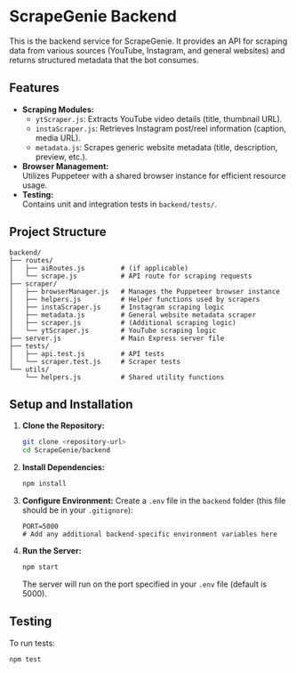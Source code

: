 # ScrapeGenie Backend

This is the backend service for ScrapeGenie. It provides an API for scraping data from various sources (YouTube, Instagram, and general websites) and returns structured metadata that the bot consumes.

## Features

- **Scraping Modules:**  
  - `ytScraper.js`: Extracts YouTube video details (title, thumbnail URL).  
  - `instaScraper.js`: Retrieves Instagram post/reel information (caption, media URL).  
  - `metadata.js`: Scrapes generic website metadata (title, description, preview, etc.).
- **Browser Management:**  
  Utilizes Puppeteer with a shared browser instance for efficient resource usage.
- **Testing:**  
  Contains unit and integration tests in `backend/tests/`.

## Project Structure

```
backend/
├── routes/
│   ├── aiRoutes.js         # (if applicable)
│   └── scrape.js           # API route for scraping requests
├── scraper/
│   ├── browserManager.js   # Manages the Puppeteer browser instance
│   ├── helpers.js          # Helper functions used by scrapers
│   ├── instaScraper.js     # Instagram scraping logic
│   ├── metadata.js         # General website metadata scraper
│   ├── scraper.js          # (Additional scraping logic)
│   └── ytScraper.js        # YouTube scraping logic
├── server.js               # Main Express server file
├── tests/
│   ├── api.test.js         # API tests
│   └── scraper.test.js     # Scraper tests
└── utils/
    └── helpers.js          # Shared utility functions
```

## Setup and Installation

1. **Clone the Repository:**
   ```sh
   git clone <repository-url>
   cd ScrapeGenie/backend
   ```

2. **Install Dependencies:**
   ```sh
   npm install
   ```

3. **Configure Environment:**
   Create a `.env` file in the `backend` folder (this file should be in your `.gitignore`):
   ```env
   PORT=5000
   # Add any additional backend-specific environment variables here
   ```

4. **Run the Server:**
   ```sh
   npm start
   ```
   The server will run on the port specified in your `.env` file (default is 5000).

## Testing

To run tests:
```sh
npm test
```
